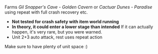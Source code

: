 Farms *Gil Snapper's Cave - Golden Cavern* or *Cactuar Dunes - Paradise* using repeat with full crash recovery etc.

* **Not tested for crash safety with item world running**
* **In theory, it could enter a lower stage than intended** If it can actually happen, it's very rare, but you were warned.
* Unit 2+3 auto attack, rest uses repeat action

Make sure to have plenty of unit space :)